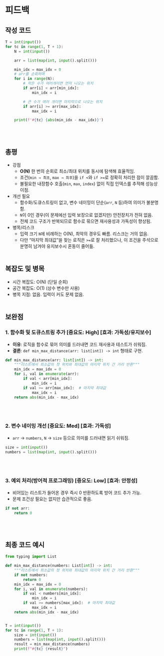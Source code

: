 # 피드백
## 작성 코드
~~~python
T = int(input())
for tc in range(1, T + 1):
    N = int(input())

    arr = list(map(int, input().split()))

    min_idx = max_idx = 0
    # arr를 순회하며
    for i in range(N):
        # 작은 수가 여러개이면 먼저 나오는 위치
        if arr[i] < arr[min_idx]:
            min_idx = i

        # 큰 수가 여러 개이면 마지막으로 나오는 위치
        if arr[i] >= arr[max_idx]:
            max_idx = i

    print(f'#{tc} {abs(min_idx - max_idx)}')
~~~
<br><br>

## 총평
- 강점
  - **O(N)** 한 번의 순회로 최소/최대 위치를 동시에 탐색해 효율적임.
  - 조건(`min → 최초`, `max → 최후`)을 `if <`와 `if >=`로 정확히 처리한 점이 깔끔함.
  - 불필요한 내장함수 호출(`min`, `max`, `index`) 없이 직접 인덱스를 추적해 성능상 이점.
- 개선 필요
  - 함수화/도큐스트링이 없고, 변수 네이밍이 단순(`arr`, `N` 등)하여 의미가 불분명함.
  - `N`이 0인 경우(이 문제에선 입력 보장으로 없겠지만) 안전장치가 전혀 없음.
  - 전체 코드 구조가 반복되므로 함수로 묶으면 재사용성과 가독성이 향상됨.
- 병목/리스크
  - 입력 크기 `N`에 비례하는 O(N), 최악의 경우도 빠름. 리스크는 거의 없음.
  - 다만 “마지막 최대값”을 찾는 로직은 `>=`로 잘 처리했으나, 이 조건을 주석으로 분명히 남겨야 유지보수시 혼동이 줄어듦.
<br><br>

## 복잡도 및 병목
- 시간 복잡도: O(N) (단일 순회)
- 공간 복잡도: O(1) (상수 변수만 사용)
- 병목 지점: 없음. 입력이 커도 문제 없음.
<br><br>

## 보완점
### 1. 함수화 및 도큐스트링 추가   [중요도: High] [효과: 가독성/유지보수]
- **이유**: 로직을 함수로 묶어 의미를 드러내면 코드 재사용과 테스트가 쉬워짐.
- **결론**: `def min_max_distance(arr: list[int]) -> int` 형태로 구현.

~~~python
def min_max_distance(arr: list[int]) -> int:
    """리스트에서 최소값의 첫 위치와 최대값의 마지막 위치 간 거리 반환"""
    min_idx = max_idx = 0
    for i, val in enumerate(arr):
        if val < arr[min_idx]:
            min_idx = i
        if val >= arr[max_idx]:  # 마지막 최대값
            max_idx = i
    return abs(min_idx - max_idx)
~~~

<br><br>

### 2. 변수 네이밍 개선   [중요도: Med] [효과: 가독성]
- `arr` → `numbers`, `N` → `size` 등으로 의미를 드러내면 읽기 쉬워짐.

~~~python
size = int(input())
numbers = list(map(int, input().split()))
~~~

<br><br>

### 3. 예외 처리(방어적 프로그래밍)   [중요도: Low] [효과: 안정성]
- 비어있는 리스트가 들어온 경우 즉시 0 반환하도록 방어 코드 추가 가능.
- 문제 조건상 필요는 없지만 습관적으로 좋음.

~~~python
if not arr:
    return 0
~~~

<br><br>

## 최종 코드 예시
~~~python
from typing import List

def min_max_distance(numbers: List[int]) -> int:
    """리스트에서 최소값의 첫 위치와 최대값의 마지막 위치 간 거리 반환"""
    if not numbers:
        return 0
    min_idx = max_idx = 0
    for i, val in enumerate(numbers):
        if val < numbers[min_idx]:
            min_idx = i
        if val >= numbers[max_idx]:  # 마지막 최대값
            max_idx = i
    return abs(min_idx - max_idx)


T = int(input())
for tc in range(1, T + 1):
    size = int(input())
    numbers = list(map(int, input().split()))
    result = min_max_distance(numbers)
    print(f"#{tc} {result}")
~~~
